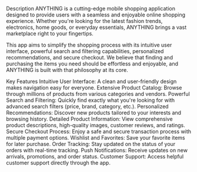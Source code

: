 Description
ANYTHING is a cutting-edge mobile shopping application designed to provide users with a seamless and enjoyable online shopping experience. Whether you're looking for the latest fashion trends, electronics, home goods, or everyday essentials, ANYTHING brings a vast marketplace right to your fingertips.

This app aims to simplify the shopping process with its intuitive user interface, powerful search and filtering capabilities, personalized recommendations, and secure checkout. We believe that finding and purchasing the items you need should be effortless and enjoyable, and ANYTHING is built with that philosophy at its core.

Key Features
Intuitive User Interface: A clean and user-friendly design makes navigation easy for everyone.
Extensive Product Catalog: Browse through millions of products from various categories and vendors.
Powerful Search and Filtering: Quickly find exactly what you're looking for with advanced search filters (price, brand, category, etc.).
Personalized Recommendations: Discover new products tailored to your interests and browsing history.
Detailed Product Information: View comprehensive product descriptions, high-quality images, customer reviews, and ratings.
Secure Checkout Process: Enjoy a safe and secure transaction process with multiple payment options.
Wishlist and Favorites: Save your favorite items for later purchase.
Order Tracking: Stay updated on the status of your orders with real-time tracking.
Push Notifications: Receive updates on new arrivals, promotions, and order status.
Customer Support: Access helpful customer support directly through the app.



